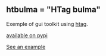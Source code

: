 ## htbulma = "HTag bulma"

Exemple of gui toolkit using [htag](https://github.com/manatlan/htag).

[available on pypi](https://pypi.org/project/htbulma/)

[See an example](/manatlan/htbulma/blob/main/test.py)

